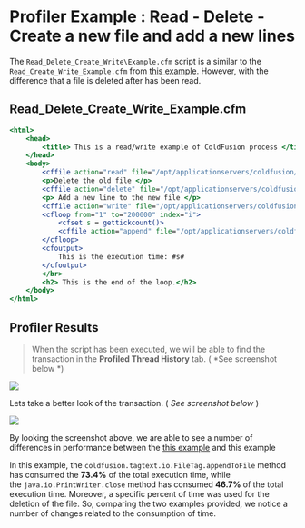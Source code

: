 # Profiler Example : Read - Delete - Create a new file and add a new lines

The ```Read_Delete_Create_Write\Example.cfm``` script is a similar to
the ```Read_Create_Write_Example.cfm``` from [this example](Profile-Example-2.md).
However, with the difference that a file is deleted after has been read.

## Read_Delete_Create_Write_Example.cfm
```cfm
<html>
    <head>
        <title> This is a read/write example of ColdFusion process </title>
    </head>
    <body>
        <cffile action="read" file="/opt/applicationservers/coldfusion/11.0/cfusion/wwwroot/Test/myFile2.txt" variable="Message">
        <p>Delete the old file </p>
        <cffile action="delete" file="/opt/applicationservers/coldfusion/11.0/cfusion/wwwroot/Test/myFile2.txt">
        <p> Add a new line to the new file </p>
        <cffile action="write" file="/opt/applicationservers/coldfusion/11.0/cfusion/wwwroot/Test/myFile3.txt" output="new line">
        <cfloop from="1" to="200000" index="i">
            <cfset s = gettickcount()>
            <cffile action="append" file="/opt/applicationservers/coldfusion/11.0/cfusion/wwwroot/Test/myFile3.txt" output="Did you add something_New?">
        </cfloop>
        <cfoutput>
            This is the execution time: #s#
        </cfoutput>
        </br>
        <h2> This is the end of the loop.</h2>
    </body>
</html>
```

## Profiler Results

>When the script has been executed, we will be able
to find the transaction in the **Profiled Thread History** tab. ( *See
screenshot below *)

![](/attachments/245552522/245552529.png)

Lets take a better look of the transaction. ( *See screenshot below* )

![](/attachments/245552522/245552534.png)

By looking the screenshot above, we are able to see a number of
differences in performance between the [this example](Profile-Example-2.md) and this
example

In this example, the
```coldfusion.tagtext.io.FileTag.appendToFile``` method has consumed the
**73.4%** of the total execution time,
while the ```java.io.PrintWriter.close``` method has consumed **46.7%**
of the total execution time. Moreover, a specific percent of time was
used for the deletion of the file. So, comparing the two examples
provided, we notice a number of changes related to the consumption of
time.
